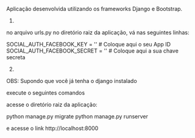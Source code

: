Aplicação desenvolvida utilizando os frameworks Django e Bootstrap.

1)

no arquivo urls.py no diretório raiz da aplicação, vá nas seguintes linhas:

SOCIAL_AUTH_FACEBOOK_KEY = ''  # Coloque aqui o seu App ID
SOCIAL_AUTH_FACEBOOK_SECRET = '' # Coloque aqui a sua chave secreta

2)

OBS: Supondo que você já tenha o django instalado

execute o seguintes comandos

acesse o diretório raiz da aplicação:

python manage.py migrate
python manage.py runserver

e acesse o link http://localhost:8000